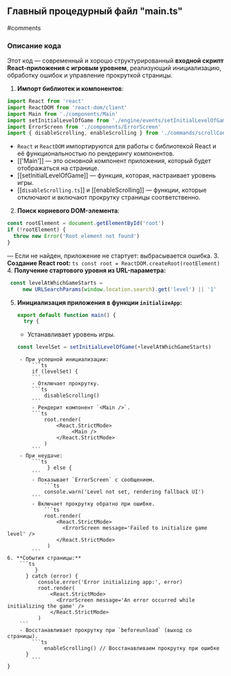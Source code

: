 
## Главный процедурный файл **"main.ts"**
#comments 

### **Описание кода**

Этот код — современный и хорошо структурированный **входной скрипт React-приложения с игровым уровнем**, реализующий инициализацию, обработку ошибок и управление прокруткой страницы.

1. **Импорт библиотек и компонентов**:
```typescript
import React from 'react'
import ReactDOM from 'react-dom/client'
import Main from './components/Main'
import setInitialLevelOfGame from './engine/events/setInitialLevelOfGame'
import ErrorScreen from './components/ErrorScreen'
import { disableScrolling, enableScrolling } from './commands/scrollController'
```
   - `React` и `ReactDOM` импортируются для работы с библиотекой React и её функциональностью по рендерингу компонентов.
   - [['Main']] — это основной компонент приложения, который будет отображаться на странице.
   - [[setInitialLevelOfGame]] — функция, которая, настраивает уровень игры.
   - [[`disableScrolling.ts`]] и [[enableScrolling]] — функции, которые отключают и включают прокрутку страницы соответственно.  
2. **Поиск корневого DOM-элемента**:
```ts
const rootElement = document.getElementById('root')
if (!rootElement) {
  throw new Error('Root element not found')
}
```
— Если не найден, приложение не стартует: выбрасывается ошибка.
3. **Создание React root:**
    ```ts
  const root = ReactDOM.createRoot(rootElement)
    ```
4. **Получение стартового уровня из URL-параметра:**
   ```    ts
	const levelAtWhichGameStarts = 
		new URLSearchParams(window.location.search).get('level') || '1'
```
5. **Инициализация приложения в функции `initializeApp`:** 
	```ts
	export default function main() {
	  try {
	```
    - Устанавливает уровень игры. 
    ```ts
    const levelSet = setInitialLevelOfGame(+levelAtWhichGameStarts)
```
    - При успешной инициализации:   
	    ```ts
		if (levelSet) {
		```
        - Отключает прокрутку.    
        ```ts
	        disableScrolling()
		```
        - Рендерит компонент `<Main />`.      
	    ```ts
		    root.render(
		        <React.StrictMode>
			         <Main />
		        </React.StrictMode>
		    )
		```
    - При неудаче: 
	    ```ts
		     } else {
		```
        - Показывает `ErrorScreen` с сообщением.            
    	    ```ts
		    console.warn('Level not set, rendering fallback UI')
		```    
        - Включает прокрутку обратно при ошибке.     
    	    ```ts
		    root.render(
		        <React.StrictMode>
		          <ErrorScreen message='Failed to initialize game level' />
		        </React.StrictMode>
	         )
		```    
6. **События страницы:**   
	```ts
		 }
	  } catch (error) {
		  console.error('Error initializing app:', error)
		  root.render(
		      <React.StrictMode>
		        <ErrorScreen message='An error occurred while initializing the game' />
		      </React.StrictMode>
          )
	```
    - Восстанавливает прокрутку при `beforeunload` (выход со страницы).        
        ```ts
		    enableScrolling() // Восстанавливаем прокрутку при ошибке
	  }
	    ```
}
